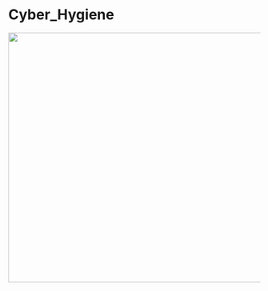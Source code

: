 # Cyber_Hygiene

<img src="https://th.bing.com/th/id/OIP.B1qYWn7ymgGmfzWjP7jqcQHaG5?rs=1&pid=ImgDetMain" height="500" width="800">
